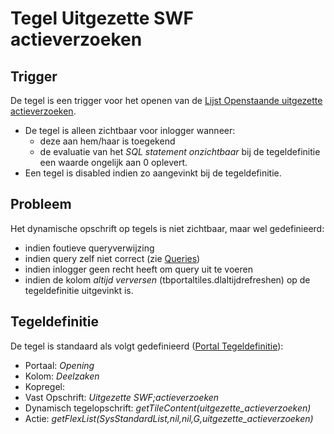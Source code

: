 # Tegel Uitgezette SWF actieverzoeken

## Trigger

De tegel is een trigger voor het openen van de [Lijst Openstaande uitgezette actieverzoeken](tegel_uitgezette_swf_actieverzoeken/lijst_openstaande_uitgezette_actieverzoeken.md).

  - De tegel is alleen zichtbaar voor inlogger wanneer:
    - deze aan hem/haar is toegekend
    - de evaluatie van het *SQL statement onzichtbaar* bij de tegeldefinitie een waarde ongelijk aan 0 oplevert.
  - Een tegel is disabled indien zo aangevinkt bij de tegeldefinitie.

## Probleem

Het dynamische opschrift op tegels is niet zichtbaar, maar wel gedefinieerd:

  - indien foutieve queryverwijzing
  - indien query zelf niet correct (zie [Queries](../../../../instellen_inrichten/queries.md))
  - indien inlogger geen recht heeft om query uit te voeren
  - indien de kolom *altijd verversen* (tbportaltiles.dlaltijdrefreshen) op de tegeldefinitie uitgevinkt is.

## Tegeldefinitie

De tegel is standaard als volgt gedefinieerd ([Portal Tegeldefinitie](../../../../instellen_inrichten/portaldefinitie/portal_tegel.md)):

  - Portaal: *Opening*
  - Kolom: *Deelzaken*
  - Kopregel:
  - Vast Opschrift: *Uitgezette SWF;actieverzoeken*
  - Dynamisch tegelopschrift: *getTileContent(uitgezette_actieverzoeken)*
  - Actie: *getFlexList(SysStandardList,nil,nil,G,uitgezette_actieverzoeken)*

